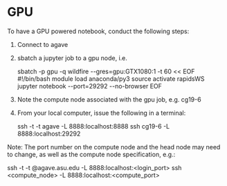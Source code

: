 GPU
===

To have a GPU powered notebook, conduct the following steps:

1. Connect to agave
2. sbatch a jupyter job to a gpu node, i.e.

    sbatch -p gpu -q wildfire --gres=gpu:GTX1080:1 -t 60 << EOF
    #!/bin/bash
    module load anaconda/py3
    source activate rapidsWS
    jupyter notebook --port=29292 --no-browser
    EOF

3. Note the compute node associated with the gpu job, e.g. cg19-6
4. From your local computer, issue the following in a terminal:

   ssh -t -t agave -L 8888:localhost:8888 ssh cg19-6 -L 8888:localhost:29292

Note: The port number on the compute node and the head node may need to
change, as well as the compute node specification, e.g.:

   ssh -t -t <asurite>@agave.asu.edu -L 8888:localhost:<login_port> ssh <compute_node> -L 8888:localhost:<compute_port>
   





   
